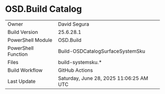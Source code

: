 ﻿# OSD.Build Catalog

| | |
|-|-|
| Owner | David Segura |
| Build Version | 25.6.28.1 |
| PowerShell Module | OSD.Build |
| PowerShell Function | Build-OSDCatalogSurfaceSystemSku |
| Files | build-systemsku.* |
| Build Workflow | GitHub Actions |
| Last Update | Saturday, June 28, 2025 11:06:25 AM UTC |
